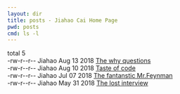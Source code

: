 ```yaml
---
layout: dir
title: posts - Jiahao Cai Home Page
pwd: posts
cmd: ls -l
---
```


total 5   
\-rw\-r\-\-r\-\-  Jiahao  Aug 13 2018   [The why questions](the-why-questions)   
\-rw\-r\-\-r\-\-  Jiahao  Aug 10 2018   [Taste of code](taste-of-code)   
\-rw\-r\-\-r\-\-  Jiahao  Jul 07 2018   [The fantanstic Mr.Feynman](the-fantastic-feynman)   
\-rw\-r\-\-r\-\-  Jiahao  May 31 2018   [The lost interview](the-lost-interview)   
<!-- drwxr\-xr\-x  Jiahao  Feb 03 2018   [My-Chinese-posts](http://jujuba.me)    -->